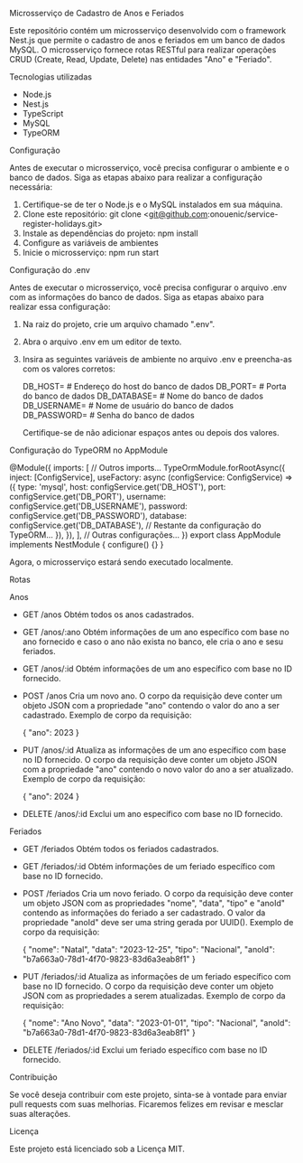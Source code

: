 Microsserviço de Cadastro de Anos e Feriados

Este repositório contém um microsserviço desenvolvido com o framework Nest.js que permite o cadastro de anos e feriados em um banco de dados MySQL. O microsserviço fornece rotas RESTful para realizar operações CRUD (Create, Read, Update, Delete) nas entidades "Ano" e "Feriado".

Tecnologias utilizadas
- Node.js
- Nest.js
- TypeScript
- MySQL
- TypeORM

Configuração

Antes de executar o microsserviço, você precisa configurar o ambiente e o banco de dados. Siga as etapas abaixo para realizar a configuração necessária:

1. Certifique-se de ter o Node.js e o MySQL instalados em sua máquina.
2. Clone este repositório:
   git clone <git@github.com:onouenic/service-register-holidays.git>
3. Instale as dependências do projeto:
   npm install
4. Configure as variáveis de ambientes
7. Inicie o microsserviço:
   npm run start

Configuração do .env

Antes de executar o microsserviço, você precisa configurar o arquivo .env com as informações do banco de dados. Siga as etapas abaixo para realizar essa configuração:

1. Na raiz do projeto, crie um arquivo chamado ".env".
2. Abra o arquivo .env em um editor de texto.
3. Insira as seguintes variáveis de ambiente no arquivo .env e preencha-as com os valores corretos:

   DB_HOST=              # Endereço do host do banco de dados
   DB_PORT=              # Porta do banco de dados
   DB_DATABASE=          # Nome do banco de dados
   DB_USERNAME=          # Nome de usuário do banco de dados
   DB_PASSWORD=          # Senha do banco de dados

   Certifique-se de não adicionar espaços antes ou depois dos valores.

Configuração do TypeORM no AppModule

   @Module({
     imports: [
       // Outros imports...
       TypeOrmModule.forRootAsync({
         inject: [ConfigService],
         useFactory: async (configService: ConfigService) => ({
           type: 'mysql',
           host: configService.get('DB_HOST'),
           port: configService.get('DB_PORT'),
           username: configService.get('DB_USERNAME'),
           password: configService.get('DB_PASSWORD'),
           database: configService.get('DB_DATABASE'),
           // Restante da configuração do TypeORM...
         }),
       }),
     ],
     // Outras configurações...
   })
   export class AppModule implements NestModule {
     configure() {}
   }

Agora, o microsserviço estará sendo executado localmente.

Rotas

Anos

- GET /anos
  Obtém todos os anos cadastrados.

- GET /anos/:ano
  Obtém informações de um ano específico com base no ano fornecido e caso o ano não exista no banco, ele cria o ano e sesu feriados.

- GET /anos/:id
  Obtém informações de um ano específico com base no ID fornecido.

- POST /anos
  Cria um novo ano. O corpo da requisição deve conter um objeto JSON com a propriedade "ano" contendo o valor do ano a ser cadastrado. Exemplo de corpo da requisição:

  {
    "ano": 2023
  }

- PUT /anos/:id
  Atualiza as informações de um ano específico com base no ID fornecido. O corpo da requisição deve conter um objeto JSON com a propriedade "ano" contendo o novo valor do ano a ser atualizado. Exemplo de corpo da requisição:

  {
    "ano": 2024
  }

- DELETE /anos/:id
  Exclui um ano específico com base no ID fornecido.

Feriados

- GET /feriados
  Obtém todos os feriados cadastrados.

- GET /feriados/:id
  Obtém informações de um feriado específico com base no ID fornecido.

- POST /feriados
  Cria um novo feriado. O corpo da requisição deve conter um objeto JSON com as propriedades "nome", "data", "tipo" e "anoId" contendo as informações do feriado a ser cadastrado. O valor da propriedade "anoId" deve ser uma string gerada por UUID(). Exemplo de corpo da requisição:

  {
    "nome": "Natal",
    "data": "2023-12-25",
    "tipo": "Nacional",
    "anoId": "b7a663a0-78d1-4f70-9823-83d6a3eab8f1"
  }

- PUT /feriados/:id
  Atualiza as informações de um feriado específico com base no ID fornecido. O corpo da requisição deve conter um objeto JSON com as propriedades a serem atualizadas. Exemplo de corpo da requisição:

  {
    "nome": "Ano Novo",
    "data": "2023-01-01",
    "tipo": "Nacional",
    "anoId": "b7a663a0-78d1-4f70-9823-83d6a3eab8f1"
  }

- DELETE /feriados/:id
  Exclui um feriado específico com base no ID fornecido.

Contribuição

Se você deseja contribuir com este projeto, sinta-se à vontade para enviar pull requests com suas melhorias. Ficaremos felizes em revisar e mesclar suas alterações.

Licença

Este projeto está licenciado sob a Licença MIT.

